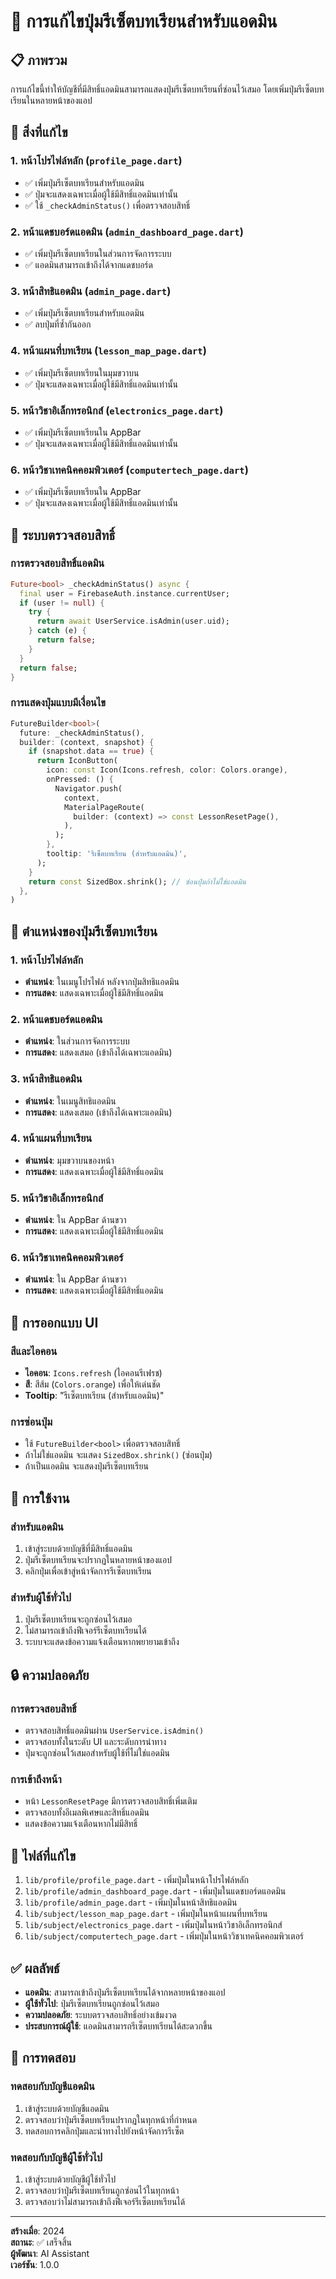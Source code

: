 # 🔧 การแก้ไขปุ่มรีเซ็ตบทเรียนสำหรับแอดมิน

## 📋 ภาพรวม

การแก้ไขนี้ทำให้บัญชีที่มีสิทธิ์แอดมินสามารถแสดงปุ่มรีเซ็ตบทเรียนที่ซ่อนไว้เสมอ โดยเพิ่มปุ่มรีเซ็ตบทเรียนในหลายหน้าของแอป

## 🎯 สิ่งที่แก้ไข

### 1. หน้าโปรไฟล์หลัก (`profile_page.dart`)
- ✅ เพิ่มปุ่มรีเซ็ตบทเรียนสำหรับแอดมิน
- ✅ ปุ่มจะแสดงเฉพาะเมื่อผู้ใช้มีสิทธิ์แอดมินเท่านั้น
- ✅ ใช้ `_checkAdminStatus()` เพื่อตรวจสอบสิทธิ์

### 2. หน้าแดชบอร์ดแอดมิน (`admin_dashboard_page.dart`)
- ✅ เพิ่มปุ่มรีเซ็ตบทเรียนในส่วนการจัดการระบบ
- ✅ แอดมินสามารถเข้าถึงได้จากแดชบอร์ด

### 3. หน้าสิทธิแอดมิน (`admin_page.dart`)
- ✅ เพิ่มปุ่มรีเซ็ตบทเรียนสำหรับแอดมิน
- ✅ ลบปุ่มที่ซ้ำกันออก

### 4. หน้าแผนที่บทเรียน (`lesson_map_page.dart`)
- ✅ เพิ่มปุ่มรีเซ็ตบทเรียนในมุมขวาบน
- ✅ ปุ่มจะแสดงเฉพาะเมื่อผู้ใช้มีสิทธิ์แอดมินเท่านั้น

### 5. หน้าวิชาอิเล็กทรอนิกส์ (`electronics_page.dart`)
- ✅ เพิ่มปุ่มรีเซ็ตบทเรียนใน AppBar
- ✅ ปุ่มจะแสดงเฉพาะเมื่อผู้ใช้มีสิทธิ์แอดมินเท่านั้น

### 6. หน้าวิชาเทคนิคคอมพิวเตอร์ (`computertech_page.dart`)
- ✅ เพิ่มปุ่มรีเซ็ตบทเรียนใน AppBar
- ✅ ปุ่มจะแสดงเฉพาะเมื่อผู้ใช้มีสิทธิ์แอดมินเท่านั้น

## 🔐 ระบบตรวจสอบสิทธิ์

### การตรวจสอบสิทธิ์แอดมิน
```dart
Future<bool> _checkAdminStatus() async {
  final user = FirebaseAuth.instance.currentUser;
  if (user != null) {
    try {
      return await UserService.isAdmin(user.uid);
    } catch (e) {
      return false;
    }
  }
  return false;
}
```

### การแสดงปุ่มแบบมีเงื่อนไข
```dart
FutureBuilder<bool>(
  future: _checkAdminStatus(),
  builder: (context, snapshot) {
    if (snapshot.data == true) {
      return IconButton(
        icon: const Icon(Icons.refresh, color: Colors.orange),
        onPressed: () {
          Navigator.push(
            context,
            MaterialPageRoute(
              builder: (context) => const LessonResetPage(),
            ),
          );
        },
        tooltip: 'รีเซ็ตบทเรียน (สำหรับแอดมิน)',
      );
    }
    return const SizedBox.shrink(); // ซ่อนปุ่มถ้าไม่ใช่แอดมิน
  },
)
```

## 📱 ตำแหน่งของปุ่มรีเซ็ตบทเรียน

### 1. หน้าโปรไฟล์หลัก
- **ตำแหน่ง**: ในเมนูโปรไฟล์ หลังจากปุ่มสิทธิแอดมิน
- **การแสดง**: แสดงเฉพาะเมื่อผู้ใช้มีสิทธิ์แอดมิน

### 2. หน้าแดชบอร์ดแอดมิน
- **ตำแหน่ง**: ในส่วนการจัดการระบบ
- **การแสดง**: แสดงเสมอ (เข้าถึงได้เฉพาะแอดมิน)

### 3. หน้าสิทธิแอดมิน
- **ตำแหน่ง**: ในเมนูสิทธิแอดมิน
- **การแสดง**: แสดงเสมอ (เข้าถึงได้เฉพาะแอดมิน)

### 4. หน้าแผนที่บทเรียน
- **ตำแหน่ง**: มุมขวาบนของหน้า
- **การแสดง**: แสดงเฉพาะเมื่อผู้ใช้มีสิทธิ์แอดมิน

### 5. หน้าวิชาอิเล็กทรอนิกส์
- **ตำแหน่ง**: ใน AppBar ด้านขวา
- **การแสดง**: แสดงเฉพาะเมื่อผู้ใช้มีสิทธิ์แอดมิน

### 6. หน้าวิชาเทคนิคคอมพิวเตอร์
- **ตำแหน่ง**: ใน AppBar ด้านขวา
- **การแสดง**: แสดงเฉพาะเมื่อผู้ใช้มีสิทธิ์แอดมิน

## 🎨 การออกแบบ UI

### สีและไอคอน
- **ไอคอน**: `Icons.refresh` (ไอคอนรีเฟรช)
- **สี**: สีส้ม (`Colors.orange`) เพื่อให้เด่นชัด
- **Tooltip**: "รีเซ็ตบทเรียน (สำหรับแอดมิน)"

### การซ่อนปุ่ม
- ใช้ `FutureBuilder<bool>` เพื่อตรวจสอบสิทธิ์
- ถ้าไม่ใช่แอดมิน จะแสดง `SizedBox.shrink()` (ซ่อนปุ่ม)
- ถ้าเป็นแอดมิน จะแสดงปุ่มรีเซ็ตบทเรียน

## 🚀 การใช้งาน

### สำหรับแอดมิน
1. เข้าสู่ระบบด้วยบัญชีที่มีสิทธิ์แอดมิน
2. ปุ่มรีเซ็ตบทเรียนจะปรากฏในหลายหน้าของแอป
3. คลิกปุ่มเพื่อเข้าสู่หน้าจัดการรีเซ็ตบทเรียน

### สำหรับผู้ใช้ทั่วไป
1. ปุ่มรีเซ็ตบทเรียนจะถูกซ่อนไว้เสมอ
2. ไม่สามารถเข้าถึงฟีเจอร์รีเซ็ตบทเรียนได้
3. ระบบจะแสดงข้อความแจ้งเตือนหากพยายามเข้าถึง

## 🔒 ความปลอดภัย

### การตรวจสอบสิทธิ์
- ตรวจสอบสิทธิ์แอดมินผ่าน `UserService.isAdmin()`
- ตรวจสอบทั้งในระดับ UI และระดับการนำทาง
- ปุ่มจะถูกซ่อนไว้เสมอสำหรับผู้ใช้ที่ไม่ใช่แอดมิน

### การเข้าถึงหน้า
- หน้า `LessonResetPage` มีการตรวจสอบสิทธิ์เพิ่มเติม
- ตรวจสอบทั้งอีเมลพิเศษและสิทธิ์แอดมิน
- แสดงข้อความแจ้งเตือนหากไม่มีสิทธิ์

## 📝 ไฟล์ที่แก้ไข

1. `lib/profile/profile_page.dart` - เพิ่มปุ่มในหน้าโปรไฟล์หลัก
2. `lib/profile/admin_dashboard_page.dart` - เพิ่มปุ่มในแดชบอร์ดแอดมิน
3. `lib/profile/admin_page.dart` - เพิ่มปุ่มในหน้าสิทธิแอดมิน
4. `lib/subject/lesson_map_page.dart` - เพิ่มปุ่มในหน้าแผนที่บทเรียน
5. `lib/subject/electronics_page.dart` - เพิ่มปุ่มในหน้าวิชาอิเล็กทรอนิกส์
6. `lib/subject/computertech_page.dart` - เพิ่มปุ่มในหน้าวิชาเทคนิคคอมพิวเตอร์

## ✅ ผลลัพธ์

- **แอดมิน**: สามารถเข้าถึงปุ่มรีเซ็ตบทเรียนได้จากหลายหน้าของแอป
- **ผู้ใช้ทั่วไป**: ปุ่มรีเซ็ตบทเรียนถูกซ่อนไว้เสมอ
- **ความปลอดภัย**: ระบบตรวจสอบสิทธิ์อย่างเข้มงวด
- **ประสบการณ์ผู้ใช้**: แอดมินสามารถรีเซ็ตบทเรียนได้สะดวกขึ้น

## 🔄 การทดสอบ

### ทดสอบกับบัญชีแอดมิน
1. เข้าสู่ระบบด้วยบัญชีแอดมิน
2. ตรวจสอบว่าปุ่มรีเซ็ตบทเรียนปรากฏในทุกหน้าที่กำหนด
3. ทดสอบการคลิกปุ่มและนำทางไปยังหน้าจัดการรีเซ็ต

### ทดสอบกับบัญชีผู้ใช้ทั่วไป
1. เข้าสู่ระบบด้วยบัญชีผู้ใช้ทั่วไป
2. ตรวจสอบว่าปุ่มรีเซ็ตบทเรียนถูกซ่อนไว้ในทุกหน้า
3. ตรวจสอบว่าไม่สามารถเข้าถึงฟีเจอร์รีเซ็ตบทเรียนได้

---

**สร้างเมื่อ**: 2024  
**สถานะ**: ✅ เสร็จสิ้น  
**ผู้พัฒนา**: AI Assistant  
**เวอร์ชัน**: 1.0.0
